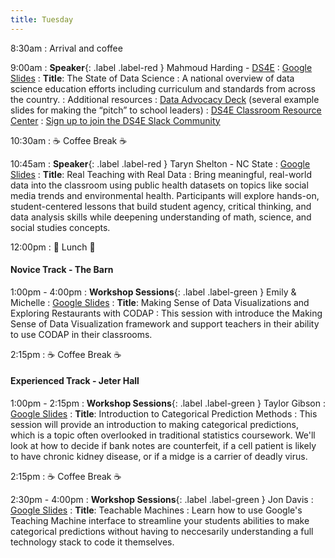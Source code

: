 ```yaml
---
title: Tuesday
---
```

8:30am
: Arrival and coffee

9:00am
: **Speaker**{: .label .label-red } Mahmoud Harding - [DS4E](https://www.datascience4everyone.org/)
  : [Google Slides](#)
: **Title**: The State of Data Science
: A national overview of data science education efforts including curriculum and standards from across the country. 
: Additional resources
: [Data Advocacy Deck](https://bit.ly/dataedudeck) (several example slides for making the “pitch” to school leaders)
: [DS4E Classroom Resource Center](https://www.datascience4everyone.org/resources)
: [Sign up to join the DS4E Slack Community](https://join.slack.com/t/datascience4everyone/shared_invite/zt-197w7jo1y-IUZonY4E5SUbjs92iLIDhw)

10:30am
: ☕ Coffee Break ☕

10:45am
: **Speaker**{: .label .label-red } Taryn Shelton - NC State
  : [Google Slides](#)
: **Title**: Real Teaching with Real Data
: Bring meaningful, real-world data into the classroom using public health datasets on topics like social media trends and environmental health. Participants will explore hands-on, student-centered lessons that build student agency, critical thinking, and data analysis skills while deepening understanding of math, science, and social studies concepts.

12:00pm
 : 🥘 Lunch 🥘

#### Novice Track - The Barn
1:00pm - 4:00pm
: **Workshop Sessions**{: .label .label-green } Emily & Michelle
  : [Google Slides](#)
: **Title**: Making Sense of Data Visualizations and Exploring Restaurants with CODAP
: This session with introduce the Making Sense of Data Visualization framework and support teachers in their ability to use CODAP in their classrooms. 

2:15pm
: ☕ Coffee Break ☕

#### Experienced Track - Jeter Hall
1:00pm - 2:15pm
: **Workshop Sessions**{: .label .label-green } Taylor Gibson
  : [Google Slides](#)
: **Title**: Introduction to Categorical Prediction Methods
: This session will provide an introduction to making categorical predictions, which is a topic often overlooked in traditional statistics coursework. We'll look at how to decide if bank notes are counterfeit, if a cell patient is likely to have chronic kidney disease, or if a midge is a carrier of deadly virus.

2:15pm
: ☕ Coffee Break ☕

2:30pm - 4:00pm
: **Workshop Sessions**{: .label .label-green } Jon Davis
  : [Google Slides](#)
: **Title**: Teachable Machines
: Learn how to use Google's Teaching Machine interface to streamline your students abilities to make categorical predictions without having to neccesarily understanding a full technology stack to code it themselves.
